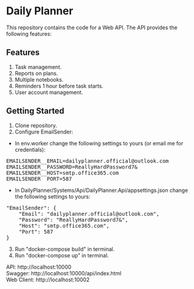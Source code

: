 # Daily Planner
This repository contains the code for a Web API. The API provides the following features:

## Features
1. Task management.
2. Reports on plans.
3. Multiple notebooks.
4. Reminders 1 hour before task starts.
5. User account management.

## Getting Started
1. Clone repository.
2. Configure EmailSender:
- In env.worker change the following settings to yours (or email me for credentials):  
<pre>
EMAILSENDER__EMAIL=dailyplanner.official@outlook.com  
EMAILSENDER__PASSWORD=ReallyHardPassword7&  
EMAILSENDER__HOST=smtp.office365.com  
EMAILSENDER__PORT=587
</pre>
- In DailyPlanner/Systems/Api/DailyPlanner.Api/appsettings.json change the following settings to yours:
<pre>
"EmailSender": {  
    "Email": "dailyplanner.official@outlook.com",  
    "Password": "ReallyHardPassword7&",  
    "Host": "smtp.office365.com",  
    "Port": 587  
}
</pre>
3. Run "docker-compose build" in terminal.
4. Run "docker-compose up" in terminal.

API: http://localhost:10000  
Swagger: http://localhost:10000/api/index.html  
Web Client: http://localhost:10002  


